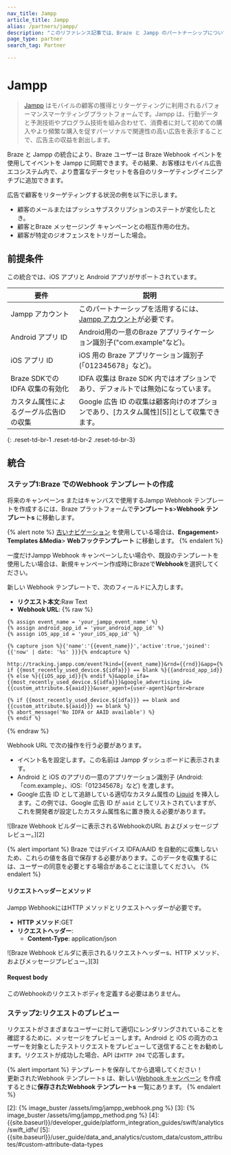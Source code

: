 ```yaml
---
nav_title: Jampp
article_title: Jampp
alias: /partners/jampp/
description: "このリファレンス記事では、Braze と Jampp のパートナーシップについて説明します。Jampp は、モバイルの顧客の獲得とリターゲティングに利用されるパフォーマンスマーケティングプラットフォームです。"
page_type: partner
search_tag: Partner

---
```


# Jampp

> [Jampp](https://www.jampp.com/) はモバイルの顧客の獲得とリターゲティングに利用されるパフォーマンスマーケティングプラットフォームです。Jampp は、行動データと予測技術やプログラム技術を組み合わせて、消費者に対して初めての購入やより頻繁な購入を促すパーソナルで関連性の高い広告を表示することで、広告主の収益を創出します。

Braze と Jampp の統合により、Braze ユーザーは Braze Webhook イベントを使用してイベントを Jampp に同期できます。その結果、お客様はモバイル広告エコシステム内で、より豊富なデータセットを各自のリターゲティングイニシアチブに追加できます。

広告で顧客をリターゲティングする状況の例を以下に示します。
- 顧客のメールまたはプッシュサブスクリプションのステートが変化したとき。
- 顧客とBraze メッセージング キャンペーンとの相互作用の仕方。
- 顧客が特定のジオフェンスをトリガーした場合。

## 前提条件

この統合では、iOS アプリと Android アプリがサポートされています。

| 要件 | 説明 |
|---|---|
| Jampp アカウント | このパートナーシップを活用するには、[Jampp アカウント](https://www.jampp.com/)が必要です。 |
| Android アプリ ID | Android用の一意のBraze アプリライケーション識別子("com.example"など)。 |
| iOS アプリ ID | iOS 用の Braze アプリケーション識別子 (「012345678」など)。 |
| Braze SDKでのIDFA 収集の有効化 | IDFA 収集は Braze SDK 内ではオプションであり、デフォルトでは無効になっています。 | 
| カスタム属性によるグーグル広告IDの収集 | Google 広告 ID の収集は顧客向けのオプションであり、\[カスタム属性][5]]として収集できます。
{: .reset-td-br-1 .reset-td-br-2 .reset-td-br-3}

## 統合

### ステップ1:Braze でのWebhook テンプレートの作成

将来のキャンペーンs またはキャンバスで使用するJampp Webhook テンプレートを作成するには、Braze プラットフォームで**テンプレートs**>**Webhook テンプレートs** に移動します。

{% alert note %}
[古いナビゲーション]({{site.baseurl}}/navigation) を使用している場合は、**Engagement**> **Templates &Media**> **Webフックテンプレート** に移動します。
{% endalert %}

一度だけJampp Webhook キャンペーンしたい場合や、既設のテンプレートを使用したい場合は、新規キャンペーン作成時にBrazeで**Webhook**を選択してください。

新しい Webhook テンプレートで、次のフィールドに入力します。
- **リクエスト本文**:Raw Text
- **Webhook URL**:
{% raw %}
```liquid
{% assign event_name = 'your_jampp_event_name' %}
{% assign android_app_id = 'your_android_app_id' %}
{% assign iOS_app_id = 'your_iOS_app_id' %}

{% capture json %}{'name':'{{event_name}}','active':true,'joined':{{'now' | date: '%s' }}}{% endcapture %}

http://tracking.jampp.com/event?kind={{event_name}}&rnd={{rnd}}&app={% if {{most_recently_used_device.${idfa}}} == blank %}{{android_app_id}}{% else %}{{iOS_app_id}}{% endif %}&apple_ifa={{most_recently_used_device.${idfa}}}&google_advertising_id={{custom_attribute.${aaid}}}&user_agent={user-agent}&prtnr=braze

{% if {{most_recently_used_device.${idfa}}} == blank and {{custom_attribute.${aaid}}} == blank %}
{% abort_message('No IDFA or AAID available') %}
{% endif %}
```
{% endraw %}

Webhook URL で次の操作を行う必要があります。
- イベント名を設定します。この名前は Jampp ダッシュボードに表示されます。
- Android と iOS のアプリの一意のアプリケーション識別子 (Android:「com.example」、iOS:「012345678」など) を渡します。
- Google 広告 ID として追跡している適切なカスタム属性の [Liquid][1] を挿入します。この例では、Google 広告 ID が `aaid` としてリストされていますが、これを開発者が設定したカスタム属性名に置き換える必要があります。

![Braze Webhook ビルダーに表示されるWebhookのURL およびメッセージプレビュー。][2]

{% alert important %}
Braze ではデバイス IDFA/AAID を自動的に収集しないため、これらの値を各自で保存する必要があります。このデータを収集するには、ユーザーの同意を必要とする場合があることに注意してください。
{% endalert %}

#### リクエストヘッダーとメソッド

Jampp WebhookにはHTTP メソッドとリクエストヘッダーが必要です。

- **HTTP メソッド**:GET
- **リクエストヘッダー**:
  - **Content-Type**: application/json

![Braze Webhook ビルダに表示されるリクエストヘッダーs、HTTP メソッド、およびメッセージプレビュー。][3]

#### Request body

このWebhookのリクエストボディを定義する必要はありません。

### ステップ2:リクエストのプレビュー

リクエストがさまざまなユーザーに対して適切にレンダリングされていることを確認するために、メッセージをプレビューします。Android と iOS の両方のユーザーを対象としたテストリクエストをプレビューして送信することをお勧めします。リクエストが成功した場合、API は`HTTP 204` で応答します。

{% alert important %}
テンプレートを保存してから退場してください！<br>更新されたWebhook テンプレートs は、新しい[Webhook キャンペーン]({{site.baseurl}}/user_guide/message_building_by_channel/webhooks/creating_a_webhook/) を作成するときに**保存されたWebhook テンプレートs** 一覧にあります。
{% endalert %}

[1]: {{site.baseurl}}/user_guide/personalization_and_dynamic_content/liquid/using_liquid/#using-liquid
[2]: {% image_buster /assets/img/jampp_webhook.png %}
[3]: {% image_buster /assets/img/jampp_method.png %}
[4]: {{site.baseurl}}/developer_guide/platform_integration_guides/swift/analytics/swift_idfv/
[5]: {{site.baseurl}}/user_guide/data_and_analytics/custom_data/custom_attributes/#custom-attribute-data-types
